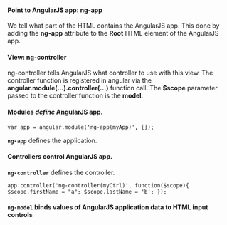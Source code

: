 #### Point to AngularJS app: ng-app
We tell what part of the HTML contains the AngularJS app. 
  This done by adding the **ng-app** attribute to the **Root** HTML element of the AngularJS app.

#### View: ng-controller
ng-controller tells AngularJS what controller to use with this view. 
The controller function is registered in angular via the **angular.module(...).controller(...)** function call.
The **$scope** parameter passed to the controller function is the **model**. 

#### Modules *define* **AngularJS** app.
`var app = angular.module('ng-app(myApp)', []);`

**`ng-app`** defines the application.
#### Controllers control **AngularJS** app.
**`ng-controller`** defines the controller.

`app.controller('ng-controller(myCtrl)', function($scope){
  $scope.firstName = "a";
  $scope.lastName = 'b';
});`

#### `ng-model` binds values of AngularJS application data to HTML input controls
